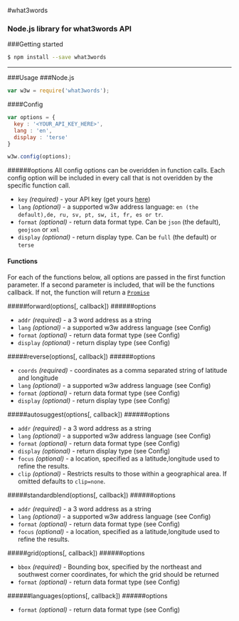#what3words
### Node.js library for what3words API

###Getting started
```sh
$ npm install --save what3words
```
___
###Usage
###Node.js
```javascript
var w3w = require('what3words');
```

####Config
```javascript
var options = {
  key : '<YOUR_API_KEY_HERE>',
  lang : 'en',
  display : 'terse'
}

w3w.config(options);
```
######options
All config options can be overidden in function calls. Each config option will be included in every call that is not
overidden by the specific function call.

* `key` _(required)_ - your API key (get yours [here](https://map.what3words.com/register?dev=true))  
* `lang` _(optional)_ - a supported w3w address language: `en (the default),de, ru, sv, pt, sw, it, fr, es or tr`.  
* `format` _(optional)_ - return data format type. Can be `json` (the default), `geojson` or `xml`  
* `display` _(optional)_ - return display type. Can be `full` (the default) or `terse`  


#### Functions
For each of the functions below, all options are passed in the first function parameter. If a second parameter is included, that will be the functions callback. If not, the function will return a [`Promise`](https://www.npmjs.com/package/promise)

#####forward(options[, callback])
######options
* `addr` _(required)_ - a 3 word address as a string
* `lang` _(optional)_ - a supported w3w address language (see Config)
* `format` _(optional)_ - return data format type (see Config)
* `display` _(optional)_ - return display type (see Config)

#####reverse(options[, callback])
######options
* `coords` _(required)_ - coordinates as a comma separated string of latitude and longitude
* `lang` _(optional)_ - a supported w3w address language (see Config)
* `format` _(optional)_ - return data format type (see Config)
* `display` _(optional)_ - return display type (see Config)

#####autosuggest(options[, callback])
######options
* `addr` _(required)_ - a 3 word address as a string
* `lang` _(optional)_ - a supported w3w address language (see Config)
* `format` _(optional)_ - return data format type (see Config)
* `display` _(optional)_ - return display type (see Config)
* `focus` _(optional)_ - a location, specified as a latitude,longitude used to refine the results.
* `clip` _(optional)_ - Restricts results to those within a geographical area. If omitted defaults to `clip=none`.

#####standardblend(options[, callback])
######options
* `addr` _(required)_ - a 3 word address as a string
* `lang` _(optional)_ - a supported w3w address language (see Config)
* `format` _(optional)_ - return data format type (see Config)
* `focus` _(optional)_ - a location, specified as a latitude,longitude used to refine the results.

#####grid(options[, callback])
######options
* `bbox` _(required)_ - Bounding box, specified by the northeast and southwest corner coordinates, for which the grid should be returned
* `format` _(optional)_ - return data format type (see Config)

######languages(options[, callback])
######options
* `format` _(optional)_ - return data format type (see Config)

